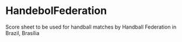 # HandebolFederation
Score sheet to be used for handball matches by Handball Federation in Brazil, Brasília
